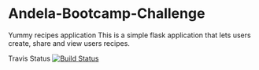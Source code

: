 # Andela-Bootcamp-Challenge
Yummy recipes application
This is a simple flask application that lets users create, share and view users recipes.



Travis Status
[![Build Status](https://travis-ci.org/mukizar/Andela-Bootcamp-Challenge.svg?branch=flask-test)](https://travis-ci.org/mukizar/Andela-Bootcamp-Challenge)

